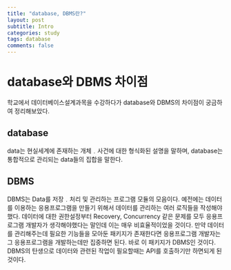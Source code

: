 ```yaml
---
title: "database, DBMS란?"
layout: post
subtitle: Intro
categories: study
tags: database
comments: false
---  
```


# database와 DBMS 차이점
학교에서 데이터베이스설계과목을 수강하다가 database와 DBMS의 차이점이 궁금하여 정리해보았다.

## database
data는 현실세계에 존재하는 개체﹒사건에 대한 형식화된 설명을 말하며, database는 통합적으로 관리되는 data들의 집합을 말한다.

## DBMS
DBMS는 Data를 저장﹒처리 및 관리하는 프로그램 모듈의 모음이다. 예전에는 데이터를 이용하는 응용프로그램을 만들기 위해서 데이터를 관리하는 여러 로직들을 작성해야했다. 데이터에 대한 권한설정부터 Recovery, Concurrency 같은 문제를 모두 응용프로그램 개발자가 생각해야했다는 말인데 이는 매우 비효율적이었을 것이다. 만약 데이터를 관리해주는데 필요한 기능들을 모아둔 패키지가 존재한다면 응용프로그램 개발자는 그 응용프로그램을 개발하는데만 집중하면 된다. 바로 이 패키지가 DBMS인 것이다. DBMS의 탄생으로 데이터와 관련된 작업이 필요할때는 API를 호출하기만 하면되게 된 것이다.
